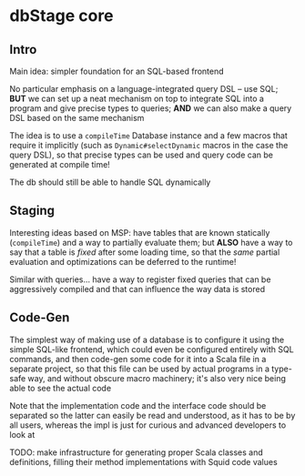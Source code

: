 # dbStage core

## Intro

Main idea: simpler foundation for an SQL-based frontend

No particular emphasis on a language-integrated query DSL
– use SQL;
**BUT**
we can set up a neat mechanism on top to integrate SQL into a program
and give precise types to queries;
**AND** we can also make a query DSL based on the same mechanism

The idea is to use a `compileTime` Database instance
and a few macros that require it implicitly
(such as `Dynamic#selectDynamic` macros in the case the query DSL),
so that precise types can be used and query code can be generated at compile time!

The db should still be able to handle SQL dynamically



## Staging

Interesting ideas based on MSP:
have tables that are known statically (`compileTime`)
and a way to partially evaluate them;
but **ALSO** have a way to say that a table is _fixed_ after some loading time,
so that the _same_ partial evaluation and optimizations can be deferred to the runtime!

Similar with queries... have a way to register fixed queries that can be aggressively compiled
and that can influence the way data is stored



## Code-Gen

The simplest way of making use of a database is to configure it using the simple SQL-like frontend,
which could even be configured entirely with SQL commands,
and then code-gen some code for it into a Scala file in a separate project,
so that this file can be used by actual programs in a type-safe way,
and without obscure macro machinery;
it's also very nice being able to see the actual code

Note that the implementation code and the interface code should be separated
so the latter can easily be read and understood, as it has to be by all users,
whereas the impl is just for curious and advanced developers to look at

TODO: make infrastructure for generating proper Scala classes and definitions,
filling their method implementations with Squid code values




